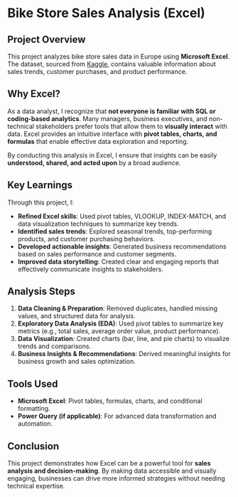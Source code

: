 # Bike Store Sales Analysis (Excel)

## Project Overview

This project analyzes bike store sales data in Europe using **Microsoft Excel**. The dataset, sourced from [Kaggle](https://www.kaggle.com/code/sadiqshah/bike-store-sales-in-europe/data), contains valuable information about sales trends, customer purchases, and product performance.

## Why Excel?

As a data analyst, I recognize that **not everyone is familiar with SQL or coding-based analytics**. Many managers, business executives, and non-technical stakeholders prefer tools that allow them to **visually interact** with data. Excel provides an intuitive interface with **pivot tables, charts, and formulas** that enable effective data exploration and reporting.

By conducting this analysis in Excel, I ensure that insights can be easily **understood, shared, and acted upon** by a broad audience.

## Key Learnings

Through this project, I:

- **Refined Excel skills**: Used pivot tables, VLOOKUP, INDEX-MATCH, and data visualization techniques to summarize key trends.
- **Identified sales trends**: Explored seasonal trends, top-performing products, and customer purchasing behaviors.
- **Developed actionable insights**: Generated business recommendations based on sales performance and customer segments.
- **Improved data storytelling**: Created clear and engaging reports that effectively communicate insights to stakeholders.

## Analysis Steps

1. **Data Cleaning & Preparation**: Removed duplicates, handled missing values, and structured data for analysis.
2. **Exploratory Data Analysis (EDA)**: Used pivot tables to summarize key metrics (e.g., total sales, average order value, product performance).
3. **Data Visualization**: Created charts (bar, line, and pie charts) to visualize trends and comparisons.
4. **Business Insights & Recommendations**: Derived meaningful insights for business growth and sales optimization.

## Tools Used

- **Microsoft Excel**: Pivot tables, formulas, charts, and conditional formatting.
- **Power Query (if applicable)**: For advanced data transformation and automation.

## Conclusion

This project demonstrates how Excel can be a powerful tool for **sales analysis and decision-making**. By making data accessible and visually engaging, businesses can drive more informed strategies without needing technical expertise.
